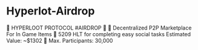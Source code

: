 # Hyperlot-Airdrop
💸 HYPERLOOT PROTOCOL #AIRDROP 💸  🔸 Decentralized P2P Marketplace For In Game Items 🔸 5209 HLT for completing easy social tasks   Estimated Value: ~$1302 👥 Max. Participants: 30,000
